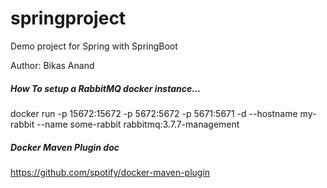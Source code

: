 # springproject
Demo project for Spring with SpringBoot

Author: Bikas Anand

##### How To setup a RabbitMQ docker instance...
docker run -p 15672:15672 -p 5672:5672 -p 5671:5671 -d --hostname my-rabbit --name some-rabbit rabbitmq:3.7.7-management

##### Docker Maven Plugin doc
https://github.com/spotify/docker-maven-plugin